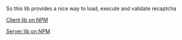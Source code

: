 So this lib provides a nice way to load, execute and validate recaptcha

[Client lib on NPM](https://www.npmjs.com/package/@maddsua/captcha-client)

[Server lib on NPM](https://www.npmjs.com/package/@maddsua/captcha-server)
